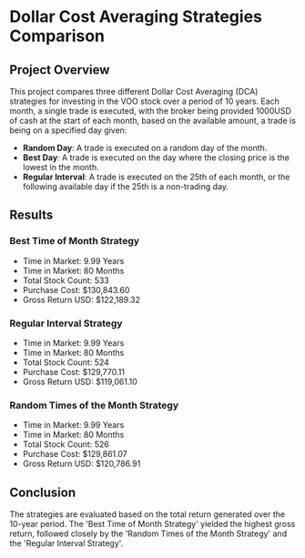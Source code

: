 
# Dollar Cost Averaging Strategies Comparison

## Project Overview
This project compares three different Dollar Cost Averaging (DCA) strategies for investing in the VOO stock over a period of 10 years. Each month, a single trade is executed, with the broker being provided 1000USD of cash at the start of each month, based on the available amount, a trade is being on a specified day given: 
- **Random Day**: A trade is executed on a random day of the month.
- **Best Day**: A trade is executed on the day where the closing price is the lowest in the month.
- **Regular Interval**: A trade is executed on the 25th of each month, or the following available day if the 25th is a non-trading day.

## Results

### Best Time of Month Strategy
- Time in Market: 9.99 Years
- Time in Market: 80 Months
- Total Stock Count: 533
- Purchase Cost: $130,843.60
- Gross Return USD: $122,189.32

### Regular Interval Strategy
- Time in Market: 9.99 Years
- Time in Market: 80 Months
- Total Stock Count: 524
- Purchase Cost: $129,770.11
- Gross Return USD: $119,061.10

### Random Times of the Month Strategy
- Time in Market: 9.99 Years
- Time in Market: 80 Months
- Total Stock Count: 526
- Purchase Cost: $129,861.07
- Gross Return USD: $120,786.91

## Conclusion
The strategies are evaluated based on the total return generated over the 10-year period. The 'Best Time of Month Strategy' yielded the highest gross return, followed closely by the 'Random Times of the Month Strategy' and the 'Regular Interval Strategy'.


